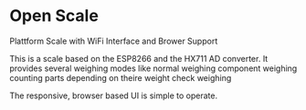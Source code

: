 # Open Scale
 Plattform Scale with WiFi Interface and Brower Support 

This is a scale based on the ESP8266 and the HX711 AD converter.
It provides several weighing modes like 
	normal weighing
	component weighing
	counting parts depending on theire weight
	check weighing

The responsive, browser based UI is simple to operate.
